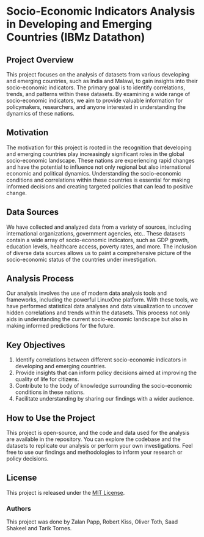 # Socio-Economic Indicators Analysis in Developing and Emerging Countries (IBMz Datathon)

## Project Overview

This project focuses on the analysis of datasets from various developing and
emerging countries, such as India and Malawi, to gain insights into their
socio-economic indicators. The primary goal is to identify correlations, trends,
and patterns within these datasets. By examining a wide range of socio-economic
indicators, we aim to provide valuable information for policymakers,
researchers, and anyone interested in understanding the dynamics of these
nations.

## Motivation

The motivation for this project is rooted in the recognition that developing and
emerging countries play increasingly significant roles in the global
socio-economic landscape. These nations are experiencing rapid changes and have
the potential to influence not only regional but also international economic and
political dynamics. Understanding the socio-economic conditions and correlations
within these countries is essential for making informed decisions and creating
targeted policies that can lead to positive change.

## Data Sources

We have collected and analyzed data from a variety of sources, including
international organizations, government agencies, etc.. These datasets contain a
wide array of socio-economic indicators, such as GDP growth, education levels,
healthcare access, poverty rates, and more. The inclusion of diverse data
sources allows us to paint a comprehensive picture of the socio-economic status
of the countries under investigation.

## Analysis Process

Our analysis involves the use of modern data analysis tools and frameworks,
including the powerful LinuxOne platform. With these tools, we have performed
statistical data analyses and data visualization to uncover hidden correlations
and trends within the datasets. This process not only aids in understanding the
current socio-economic landscape but also in making informed predictions for the
future.

## Key Objectives

1. Identify correlations between different socio-economic indicators in
   developing and emerging countries.
2. Provide insights that can inform policy decisions aimed at improving the
   quality of life for citizens.
3. Contribute to the body of knowledge surrounding the socio-economic conditions
   in these nations.
4. Facilitate understanding by sharing our findings with a wider audience.

## How to Use the Project

This project is open-source, and the code and data used for the analysis are
available in the repository. You can explore the codebase and the datasets to
replicate our analysis or perform your own investigations. Feel free to use our
findings and methodologies to inform your research or policy decisions.

## License

This project is released under the [MIT License](LICENSE).

### Authors

This project was done by Zalan Papp, Robert Kiss, Oliver Toth, Saad Shakeel and
Tarik Tornes.
